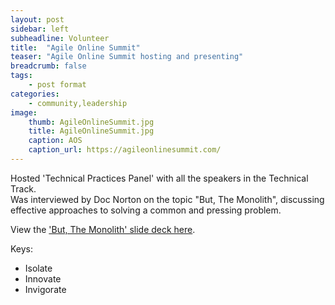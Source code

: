 ```yaml
---
layout: post
sidebar: left
subheadline: Volunteer
title:  "Agile Online Summit"
teaser: "Agile Online Summit hosting and presenting"
breadcrumb: false
tags:
    - post format
categories:
    - community,leadership
image:
    thumb: AgileOnlineSummit.jpg
    title: AgileOnlineSummit.jpg
    caption: AOS
    caption_url: https://agileonlinesummit.com/
---
```

Hosted 'Technical Practices Panel' with all the speakers in the Technical Track.  
Was interviewed by Doc Norton on the topic "But, The Monolith", discussing effective approaches to solving a common and pressing problem.

View the <a href='https://docs.google.com/presentation/d/1_UZ8ng34KEWoy3a_8y0-DI0_BvflkgBv/edit?usp=sharing&ouid=110940610401321653740&rtpof=true&sd=true' target='new'>'But, The Monolith' slide deck here</a>.

Keys:
 - Isolate
 - Innovate
 - Invigorate
